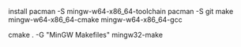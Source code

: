 install
pacman -S mingw-w64-x86_64-toolchain
pacman -S git make mingw-w64-x86_64-cmake mingw-w64-x86_64-gcc


cmake . -G "MinGW Makefiles"
mingw32-make
